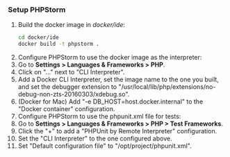 ### Setup PHPStorm
1. Build the docker image in _docker/ide_:
    ```bash
    cd docker/ide
    docker build -t phpstorm .
    ```
1. Configure PHPStorm to use the docker image as the interpreter:
  1. Go to **Settings > Languages & Frameworks > PHP**.
  1. Click on "..." next to "CLI Interpreter".
  1. Add a Docker CLI Interpreter, set the image name to the one you built, and set the debugger extension to "/usr/local/lib/php/extensions/no-debug-non-zts-20160303/xdebug.so".
  1. (Docker for Mac) Add "-e DB_HOST=host.docker.internal" to the "Docker container" configuration.
1. Configure PHPStorm to use the phpunit.xml file for tests:
  1. Go to **Settings > Languages & Frameworks > PHP > Test Frameworks**.
  1. Click the "+" to add a "PHPUnit by Remote Interpreter" configuration.
  1. Set the "CLI Interpreter" to the one configured above.
  1. Set "Default configuration file" to "/opt/project/phpunit.xml".
